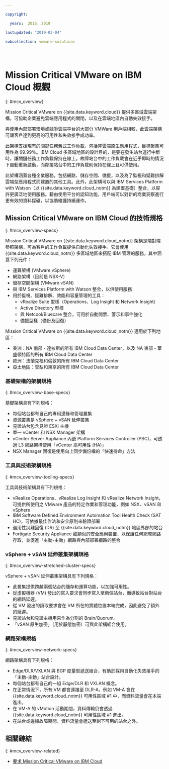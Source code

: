 ```yaml
---

copyright:

  years:  2016, 2019

lastupdated: "2019-03-04"

subcollection: vmware-solutions


---
```


# Mission Critical VMware on IBM Cloud 概觀
{: #mcv_overview}

Mission Critical VMware on {{site.data.keyword.cloud}} 提供多區域雲端架構，可協助企業避免雲端應用程式的關閉，以及在雲端地區內自動失效接手。

與使用內部部署環境或競爭雲端平台的大部分 VMWare 用戶端相較，此雲端架構可讓客戶達到更高的可用性和失效接手成功率。

此架構支援現有的關鍵任務舊式工作負載，包括非雲端原生應用程式，目標聚集可用性為 99.99%。IBM Cloud 多區域地區的設計目的，是要在發生站台運行中斷時，讓關鍵任務工作負載保持在線上。故障站台中的工作負載會在近乎即時的情況下自動重新啟動，而鄰接站台中的工作負載則保持在線上且可供使用。

此架構涵蓋各種企業服務，包括網路、儲存空間、備援，以及為了監視和疑難排解雲端型應用程式而建置的其他工具。此外，此架構可以與 IBM Services Platform with Watson（以 {{site.data.keyword.cloud_notm}} 為建置基礎）整合，以容許更廣泛地使用服務。藉由使用平台的認知功能，用戶端可以對新的商業洞察進行更有效的資料採礦，以協助維護持續運作。

## Mission Critical VMware on IBM Cloud 的技術規格
{: #mcv_overview-specs}

Mission Critical VMware on {{site.data.keyword.cloud_notm}} 架構是端對端參照架構，可為客戶的工作負載提供自動化失效接手。它會使用 {{site.data.keyword.cloud_notm}} 多區域地區來搭配 IBM 管理的服務，其中涵蓋下列元件：

* 運算架構 (VMware vSphere)
* 網路架構（目前是 NSX-V）
* 儲存空間架構 (VMware vSAN)
* 與 IBM Services Platform with Watson 整合，以供使用服務
* 用於監視、疑難排解、效能和容量管理的工具：
  * vRealize Suite 型樣（Operations、Log Insight 和 Network Insight）
  * Active Directory 型樣
  * 與 Netcool/Bluecare 整合，可用於自動開票、警示和事件強化
  * 備援型樣（備份及回復）

Mission Critical VMware on {{site.data.keyword.cloud_notm}} 適用於下列地區：
* 美洲：NA 南部 - 達拉斯的所有 IBM Cloud Data Center，以及 NA 東部 - 華盛頓特區的所有 IBM Cloud Data Center
* 歐洲：法蘭克福和倫敦的所有 IBM Cloud Data Center
* 亞太地區：雪梨和東京的所有 IBM Cloud Data Center

### 基礎架構的架構規格
{: #mcv_overview-base-specs}

基礎架構具有下列規格：
* 每個站台都有自己的專用邊緣和管理叢集
* 資源叢集是 vSphere + vSAN 延伸叢集
* 見證站台包含見證 ESXi 主機
* 單一 vCenter 和 NSX Manager 架構
* vCenter Server Appliance 內嵌 Platform Services Controller (PSC)，可透過 L3 網路架構使用「vCenter 高可用性 (HA)」
* NSX Manager 回復是使用向上同步備份檔的「快速待命」方法

### 工具與技術架構規格
{: #mcv_overview-tooling-specs}

工具與技術架構具有下列規格：
* vRealize Operations、vRealize Log Insight 和 vRealize Network Insight，可提供所使用之 VMware 產品的特定作業和管理功能，例如 NSX、vSAN 和 vSphere
* IBM Software Defined Environment Automation Tool Health Check (SAT HC)，可依據最佳作法和安全原則來驗證部署
* 選用性災難回復 (DR) 至 {{site.data.keyword.cloud_notm}} 地區外部的站台
* Fortigate Security Appliance 或類似的安全應用裝置，以保護任何網際網路存取，並促進「主動-主動」網路與內部部署網路的整合

### vSphere + vSAN 延伸叢集架構規格
{: #mcv_overview-stretched-cluster-specs}

vSphere + vSAN 延伸叢集架構具有下列規格：
* 此叢集提供跨越兩個站台的儲存和運算功能，以加強可用性。
* 從虛擬機器 (VM) 發出的寫入要求會同步寫入至兩個站台，而導致站台對站台的網路延遲。
* 從 VM 發出的讀取要求會在 VM 所在的實體位置本端完成，因此避免了額外的延遲。
* 見證站台和見證主機用來作為分割的 Brain/Quorum。
* 「vSAN 原生加密」（用於靜態加密）可與此架構組合使用。

### 網路架構規格
{: #mcv_overview-network-specs}

網路架構具有下列規格：
* Edge/DLR/VXLAN 與 BGP 度量型遞送組合，有助於採用自動化失效接手的「主動-主動」站台設計。
* 每個站台都有自己的一組 Edge/DLR 和 VXLAN 概念。
* 在正常情況下，所有 VM 都會連接至 DLR-A，例如 VM-A 會在 {{site.data.keyword.cloud_notm}} 可用性區域 #1 中，而資料流量會在本端進出。
* 在 VM-A 的 vMotion 活動期間，資料傳輸仍會透過 {{site.data.keyword.cloud_notm}} 可用性區域 #1 進出。
* 在站台或邊緣故障期間，資料流量會遞送至剩下可用的站台之外。

## 相關鏈結
{: #mcv_overview-related}

* [要求 Mission Critical VMware on IBM Cloud](/docs/services/vmwaresolutions/services?topic=vmware-solutions-managing_mcv)
